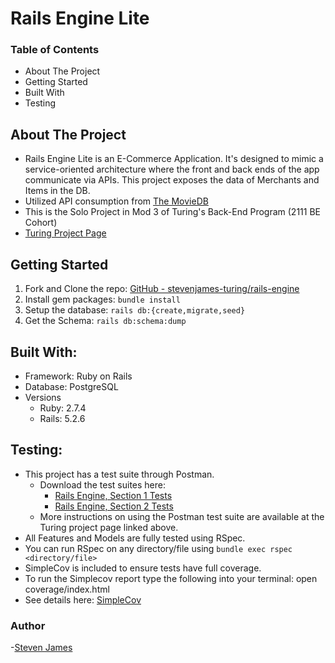 # Rails Engine Lite

### Table of Contents

- About The Project
- Getting Started
- Built With
- Testing

## About The Project

- Rails Engine Lite is an E-Commerce Application. It's designed to mimic a service-oriented architecture where the front and back ends of the app communicate via APIs. This project exposes the data of Merchants and Items in the DB. 
- Utilized API consumption from [The MovieDB](https://www.themoviedb.org/)
- This is the Solo Project in Mod 3 of Turing's Back-End Program (2111 BE Cohort)
- [Turing Project Page](https://backend.turing.edu/module3/projects/rails_engine_lite/)

## Getting Started

1. Fork and Clone the repo: [GitHub - stevenjames-turing/rails-engine](https://github.com/stevenjames-turing/rails-engine)
2. Install gem packages: `bundle install`
3. Setup the database: `rails db:{create,migrate,seed}`
4. Get the Schema: `rails db:schema:dump`

## Built With:

- Framework: Ruby on Rails
- Database: PostgreSQL
- Versions
  - Ruby: 2.7.4
  - Rails: 5.2.6

## Testing:

  - This project has a test suite through Postman. 
    - Download the test suites here: 
      - [Rails Engine, Section 1 Tests](https://backend.turing.edu/module3/projects/rails_engine_lite/RailsEngineSection1.postman_collection.json)
      - [Rails Engine, Section 2 Tests](https://backend.turing.edu/module3/projects/rails_engine_lite/RailsEngineSection2.postman_collection.json)
    - More instructions on using the Postman test suite are available at the Turing project page linked above. 
  - All Features and Models are fully tested using RSpec. 
  - You can run RSpec on any directory/file using `bundle exec rspec <directory/file>`
  - SimpleCov is included to ensure tests have full coverage.
  - To run the Simplecov report type the following into your terminal: open coverage/index.html
  - See details here: [SimpleCov](https://github.com/simplecov-ruby/simplecov)

### Author
   -[Steven James](https://github.com/stevenjames-turing)<br>
